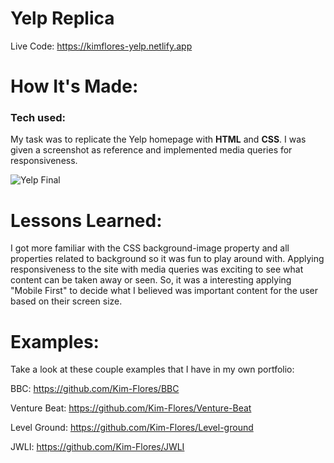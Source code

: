 # Yelp Replica

Live Code: https://kimflores-yelp.netlify.app

# How It's Made:
### Tech used: 
My task was to replicate the Yelp homepage with **HTML** and **CSS**. I was given a screenshot as reference and implemented media queries for responsiveness. 

![Yelp Final](yelpimg.png)




# Lessons Learned:
I got more familiar with the CSS background-image property and all properties related to background so it was fun to play around with. 
Applying responsiveness to the site with media queries was exciting to see what content can be taken away or seen. So, it was a interesting applying "Mobile First" to decide what I believed was important content for the user based on their screen size. 


# Examples:
Take a look at these couple examples that I have in my own portfolio:

BBC: https://github.com/Kim-Flores/BBC

Venture Beat: https://github.com/Kim-Flores/Venture-Beat

Level Ground: https://github.com/Kim-Flores/Level-ground

JWLI: https://github.com/Kim-Flores/JWLI
